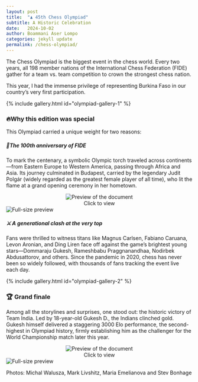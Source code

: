 ```yaml
---
layout: post
title:  "♟️ 45th Chess Olympiad"
subtitle: A Historic Celebration
date:   2024-10-02
author: Boammani Aser Lompo
categories: jekyll update
permalink: /chess-olympiad/
---
```

The Chess Olympiad is the biggest event in the chess world. Every two years, all 198 member nations of the International Chess Federation (FIDE) gather for a team vs. team competition to crown the strongest chess nation.

This year, I had the immense privilege of representing Burkina Faso in our country’s very first participation.


{% include gallery.html id="olympiad-gallery-1" %}

### 🔥Why this edition was special
This Olympiad carried a unique weight for two reasons:

##### 🎂The 100th anniversary of FIDE
To mark the centenary, a symbolic Olympic torch traveled across continents—from Eastern Europe to Western America, passing through Africa and Asia. Its journey culminated in Budapest, carried by the legendary Judit Polgár (widely regarded as the greatest female player of all time), who lit the flame at a grand opening ceremony in her hometown.

<div markdown="0" style="text-align:center;">
  <a href="#img-torch">
    <div class="preview-container" style="display:inline-block;">
      <img src="{{ site.baseurl }}/assets/Olympiads/torch.jpg"
           alt="Preview of the document"
           style="display:block; margin:0 auto; float:none; max-width:100%; height:auto;">
      <div class="hover-effect">Click to view</div>
    </div>
  </a>
</div>

<!-- Lightbox -->
<div id="img-torch" class="lightbox" markdown="0">
  <a href="#" class="lightbox-close"></a>
  <img src="{{ site.baseurl }}/assets/Olympiads/torch.jpg" alt="Full-size preview">
</div>

##### ⚔️ A generational clash at the very top
Fans were thrilled to witness titans like Magnus Carlsen, Fabiano Caruana, Levon Aronian, and Ding Liren face off against the game’s brightest young stars—Dommaraju Gukesh, Rameshbabu Praggnanandhaa, Nodirbek Abdusattorov, and others. Since the pandemic in 2020, chess has never been so widely followed, with thousands of fans tracking the event live each day.

{% include gallery.html id="olympiad-gallery-2" %}

### 🏆 Grand finale
Among all the storylines and surprises, one stood out: the historic victory of Team India. Led by 18-year-old Gukesh D., the Indians clinched gold. Gukesh himself delivered a staggering 3000 Elo performance, the second-highest in Olympiad history, firmly establishing him as the challenger for the World Championship match later this year.

<div markdown="0" style="text-align:center;">
  <a href="#img-winners">
    <div class="preview-container" style="display:inline-block;">
      <img src="{{ site.baseurl }}/assets/Olympiads/winners.jpg"
           alt="Preview of the document"
           style="display:block; margin:0 auto; float:none; max-width:100%; height:auto;">
      <div class="hover-effect">Click to view</div>
    </div>
  </a>
</div>

<!-- Lightbox -->
<div id="img-winners" class="lightbox" markdown="0">
  <a href="#" class="lightbox-close"></a>
  <img src="{{ site.baseurl }}/assets/Olympiads/winners.jpg" alt="Full-size preview">
</div>

Photos: Michal Walusza, Mark Livshitz, Maria Emelianova and Stev Bonhage
